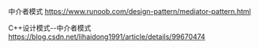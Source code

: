 中介者模式
https://www.runoob.com/design-pattern/mediator-pattern.html

C++设计模式--中介者模式
https://blog.csdn.net/lihaidong1991/article/details/99670474